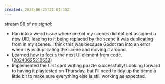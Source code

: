 ```yaml
---
created: 2024-06-25T21:04:15Z
---
```


stream 96 of _no signal_:
- Ran into a weird issue where one of my scenes did not get assigned a new UID, leading to it being replaced by the scene it was duplicating from in my scenes. I think this was because Godot ran into an error when I was duplicating the scene and moving it around.
- Learned how to focus the next UI element from code. ([20240625210532](20240625210532.md))
- Implemented the first card writing puzzle successfully! Looking forward to having it playtested on Thursday, but I'll need to tidy up the demo a little bit to make sure everything else is still working as expected.
